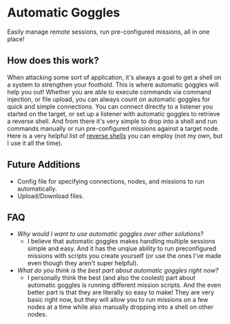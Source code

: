 # Automatic Goggles

Easily manage remote sessions, run pre-configured missions, all in one place!

## How does this work?

When attacking some sort of application, it's always a goal to get a shell on a system to strengthen your foothold. This is where automatic goggles will help you out! Whether you are able to execute commands via command injection, or file upload, you can always count on automatic goggles for quick and simple connections. You can connect directly to a listener you started on the target, or set up a listener with automatic goggles to retrieve a reverse shell. And from there it's very simple to drop into a shell and run commands manually or run pre-configured missions against a target node. Here is a very helpful list of [reverse shells](http://pentestmonkey.net/cheat-sheet/shells/reverse-shell-cheat-sheet) you can employ (not my own, but I use it all the time).

## Future Additions
- Config file for specifying connections, nodes, and missions to run automatically.
- Upload/Download files.

## FAQ
- *Why would I want to use automatic goggles over other solutions?*
  - I believe that automatic goggles makes handling multiple sessions simple and easy. And it has the unqiue ability to run preconfigured missions with scripts you create yourself (or use the ones I've made even though they aren't super helpful).
- *What do you think is the best part about automatic goggles right now?*
  - I personally think the best (and also the coolest) part about automatic goggles is running different mission scripts. And the even better part is that they are literally so easy to make! They are very basic right now, but they will allow you to run missions on a few nodes at a time while also manually dropping into a shell on other nodes.


